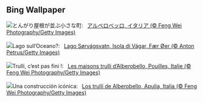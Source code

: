 ## Bing Wallpaper
![](https://www.bing.com/th?id=OHR.TrulliHouses_JA-JP5521004094_UHD.jpg&w=1000)とんがり屋根が並ぶ小さな町:&nbsp;&ensp;[アルベロベッロ, イタリア (© Feng Wei Photography/Getty Images)](https://www.bing.com/th?id=OHR.TrulliHouses_JA-JP5521004094_UHD.jpg)
<br><br/>
![](https://www.bing.com/th?id=OHR.FaroeLake_IT-IT9674052822_UHD.jpg&w=1000)Lago sull’Oceano?:&nbsp;&ensp;[Lago Sørvágsvatn, Isola di Vágar, Fær Øer (© Anton Petrus/Getty Images)](https://www.bing.com/th?id=OHR.FaroeLake_IT-IT9674052822_UHD.jpg)
<br><br/>
![](https://www.bing.com/th?id=OHR.TrulliHouses_FR-FR8920368293_UHD.jpg&w=1000)Trulli, c’est pas fini !:&nbsp;&ensp;[Les maisons trulli d’Alberobello, Pouilles, Italie (© Feng Wei Photography/Getty Images)](https://www.bing.com/th?id=OHR.TrulliHouses_FR-FR8920368293_UHD.jpg)
<br><br/>
![](https://www.bing.com/th?id=OHR.TrulliHouses_ES-ES8633260965_UHD.jpg&w=1000)Una construcción icónica:&nbsp;&ensp;[Los trulli de Alberobello, Apulia, Italia (© Feng Wei Photography/Getty Images)](https://www.bing.com/th?id=OHR.TrulliHouses_ES-ES8633260965_UHD.jpg)
<br><br/>
